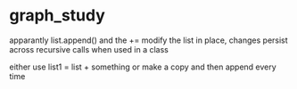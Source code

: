 # graph_study

apparantly list.append() and the += modify the list in place, changes persist across recursive calls when used in a class

either use list1 = list + something or make a copy and then append every time
